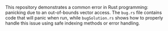 This repository demonstrates a common error in Rust programming: panicking due to an out-of-bounds vector access.  The `bug.rs` file contains code that will panic when run, while `bugSolution.rs` shows how to properly handle this issue using safe indexing methods or error handling.